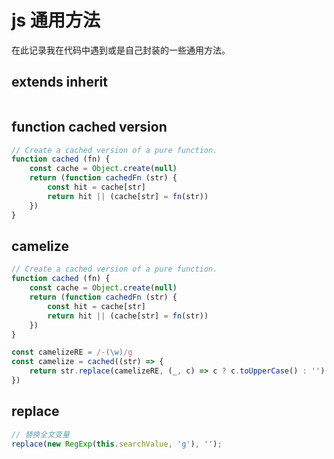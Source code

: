 # js 通用方法
在此记录我在代码中遇到或是自己封装的一些通用方法。

## extends inherit 
```javascript

```

## function cached version
```javascript
// Create a cached version of a pure function.
function cached (fn) {
	const cache = Object.create(null)
	return (function cachedFn (str) {
        const hit = cache[str]
        return hit || (cache[str] = fn(str))
    })
}
```

## camelize
```javascript
// Create a cached version of a pure function.
function cached (fn) {
	const cache = Object.create(null)
	return (function cachedFn (str) {
        const hit = cache[str]
        return hit || (cache[str] = fn(str))
    })
}

const camelizeRE = /-(\w)/g
const camelize = cached((str) => {
    return str.replace(camelizeRE, (_, c) => c ? c.toUpperCase() : '')
})
```

## replace
```javascript
// 替换全文变量
replace(new RegExp(this.searchValue, 'g'), '');
```  